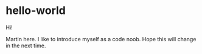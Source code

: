 # hello-world

Hi!

Martin here. 
I like to introduce myself as a code noob.
Hope this will change in the next time.
